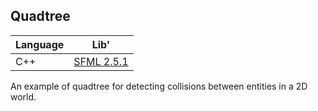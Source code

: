 ## Quadtree

|Language|Lib'  |
|--|--|
|C++  |[SFML 2.5.1](https://www.sfml-dev.org)  |

An example of quadtree for detecting collisions between entities in a 2D world.
